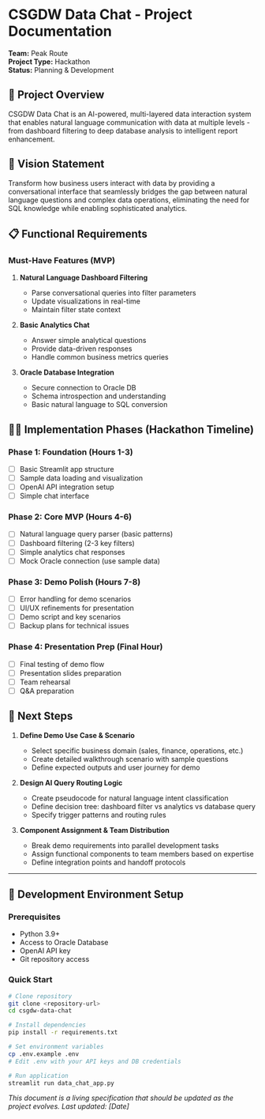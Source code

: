 # CSGDW Data Chat - Project Documentation

**Team:** Peak Route  
**Project Type:** Hackathon  
**Status:** Planning & Development  

## 🎯 Project Overview

CSGDW Data Chat is an AI-powered, multi-layered data interaction system that enables natural language communication with data at multiple levels - from dashboard filtering to deep database analysis to intelligent report enhancement.

## 🌟 Vision Statement

Transform how business users interact with data by providing a conversational interface that seamlessly bridges the gap between natural language questions and complex data operations, eliminating the need for SQL knowledge while enabling sophisticated analytics.

## 📋 Functional Requirements

### Must-Have Features (MVP)
1. **Natural Language Dashboard Filtering**
   - Parse conversational queries into filter parameters
   - Update visualizations in real-time
   - Maintain filter state context

2. **Basic Analytics Chat**
   - Answer simple analytical questions
   - Provide data-driven responses
   - Handle common business metrics queries

3. **Oracle Database Integration**
   - Secure connection to Oracle DB
   - Schema introspection and understanding
   - Basic natural language to SQL conversion

## 🏃‍♂️ Implementation Phases (Hackathon Timeline)

### Phase 1: Foundation (Hours 1-3)
- [ ] Basic Streamlit app structure
- [ ] Sample data loading and visualization
- [ ] OpenAI API integration setup
- [ ] Simple chat interface

### Phase 2: Core MVP (Hours 4-6)
- [ ] Natural language query parser (basic patterns)
- [ ] Dashboard filtering (2-3 key filters)
- [ ] Simple analytics chat responses
- [ ] Mock Oracle connection (use sample data)

### Phase 3: Demo Polish (Hours 7-8)
- [ ] Error handling for demo scenarios
- [ ] UI/UX refinements for presentation
- [ ] Demo script and key scenarios
- [ ] Backup plans for technical issues

### Phase 4: Presentation Prep (Final Hour)
- [ ] Final testing of demo flow
- [ ] Presentation slides preparation
- [ ] Team rehearsal
- [ ] Q&A preparation

## 📝 Next Steps

1. **Define Demo Use Case & Scenario**
   - Select specific business domain (sales, finance, operations, etc.)
   - Create detailed walkthrough scenario with sample questions
   - Define expected outputs and user journey for demo

2. **Design AI Query Routing Logic**
   - Create pseudocode for natural language intent classification
   - Define decision tree: dashboard filter vs analytics vs database query
   - Specify trigger patterns and routing rules

3. **Component Assignment & Team Distribution**
   - Break demo requirements into parallel development tasks
   - Assign functional components to team members based on expertise
   - Define integration points and handoff protocols

---

## 🔧 Development Environment Setup

### Prerequisites
- Python 3.9+
- Access to Oracle Database
- OpenAI API key
- Git repository access

### Quick Start
```bash
# Clone repository
git clone <repository-url>
cd csgdw-data-chat

# Install dependencies
pip install -r requirements.txt

# Set environment variables
cp .env.example .env
# Edit .env with your API keys and DB credentials

# Run application
streamlit run data_chat_app.py
```

*This document is a living specification that should be updated as the project evolves. Last updated: [Date]*
